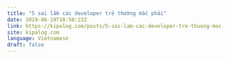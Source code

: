```yaml
---
title: "5 sai lầm các developer trẻ thường mắc phải"
date: 2019-06-19T10:50:23Z
link: https://kipalog.com/posts/5-sai-lam-cac-developer-tre-thuong-mac-phai?utm_medium=RSS&utm_source=news.12bit.vn
site: kipalog.com
language: Vietnamese
draft: false
---
```

